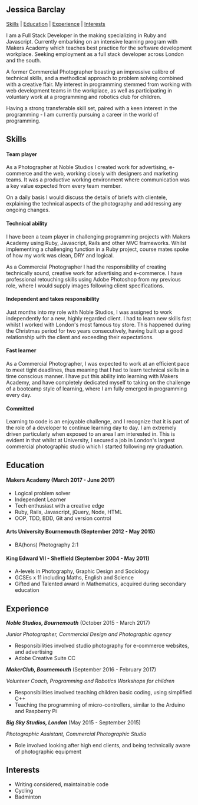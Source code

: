 ## Jessica Barclay

[Skills](#skills) | [Education](#education) | [Experience](#experience) | [Interests](#interests)

  I am a Full Stack Developer in the making specializing in Ruby and Javascript. Currently embarking on an intensive learning program with Makers Academy which teaches best practice for the software development workplace. Seeking employment as a full stack developer across London and the south.

  A former Commercial Photographer boasting an impressive calibre of technical skills, and a methodical approach to problem solving combined with a creative flair. My interest in programming stemmed from working with web development teams in the workplace, as well as participating in voluntary work at a programming and robotics club for children.

  Having a strong transferable skill set, paired with a keen interest in the programming - I am currently pursuing a career in the world of programming.


## Skills


#### Team player

  As a Photographer at Noble Studios I created work for advertising, e-commerce and the web, working closely with designers and marketing teams.
  It was a productive working environment where communication was a key value expected from every team member.

  On a daily basis I would discuss the details of briefs with clientele, explaining the technical aspects of the photography and addressing any ongoing changes.


#### Technical ability

  I have been a team player in challenging programming projects with Makers Academy using Ruby, Javascript, Rails and other MVC frameworks. Whilst implementing a challenging function in a Ruby project, course mates spoke of how my work was clean, DRY and logical.

  As a Commercial Photographer I had the responsibility of creating technically sound, creative work for advertising and e-commerce. I have professional retouching skills using Adobe Photoshop from my previous role, where I would supply images following client specifications.


#### Independent and takes responsibility

  Just months into my role with Noble Studios, I was assigned to work independently for a new, highly regarded client. I had to learn new skills fast whilst I worked with London's most famous toy store. This happened during the Christmas period for two years consecutively, having built up a good relationship with the client and exceeding their expectations.


#### Fast learner

  As a Commercial Photographer, I was expected to work at an efficient pace to meet tight deadlines, thus meaning that I had to learn technical skills in a time conscious manner. I have put this ability into learning with Makers Academy, and have completely dedicated myself to taking on the challenge of a bootcamp style of learning, where I am fully emerged in programming every day.


#### Committed

  Learning to code is an enjoyable challenge, and I recognize that it is part of the role of a developer to continue learning day to day. I am extremely driven particularly when exposed to an area I am interested in. This is evident in that whilst at University, I secured a job in London's largest commercial photographic studio which I started following my graduation.


## Education

#### Makers Academy (March 2017 - June 2017)

- Logical problem solver
- Independent Learner
- Tech enthusiast with a creative edge
- Ruby, Rails, Javascript, jQuery, Node, HTML
- OOP, TDD, BDD, Git and version control

#### Arts University Bournemouth (September 2012 - May 2015)

- BA(hons) Photography 2:1

#### King Edward VII - Sheffield (September 2004 - May 2011)

- A-levels in Photography, Graphic Design and Sociology
- GCSEs x 11 including Maths, English and Science
- Gifted and Talented award in Mathematics, acquired during secondary education

## Experience

**_Noble Studios, Bournemouth_** (October 2015 - March 2017)

*Junior Photographer, Commercial Design and Photographic agency*

- Responsibilities involved studio photography for e-commerce websites, and advertising
- Adobe Creative Suite CC


**_MakerClub, Bournemouth_** (September 2016 - February 2017)

*Volunteer Coach, Programming and Robotics Workshops for children*

- Responsibilities involved teaching children basic coding, using simplified C++
- Teaching the programming of micro-controllers, similar to the Arduino and Raspberry Pi


**_Big Sky Studios, London_** (May 2015 - September 2015)

*Photographic Assistant, Commercial Photographic Studio*

- Role involved looking after high end clients, and being technically aware of photographic equipment

## Interests

- Writing considered, maintainable code
- Cycling
- Badminton
